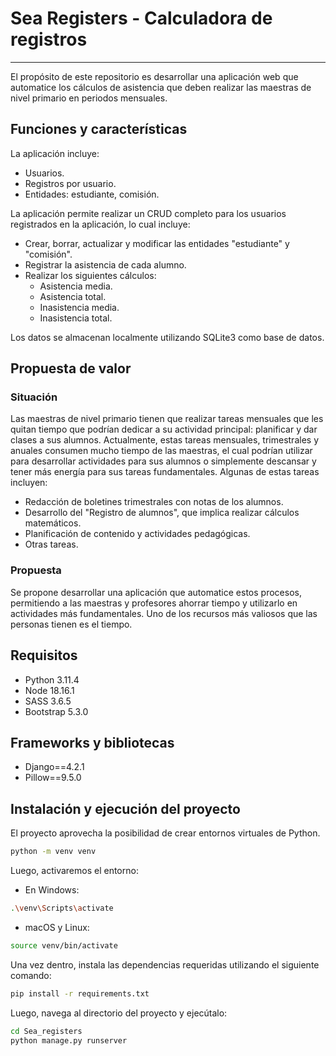 # Sea Registers - Calculadora de registros
---
El propósito de este repositorio es desarrollar una aplicación web que automatice los cálculos de asistencia que deben realizar las maestras de nivel primario en periodos mensuales.

## Funciones y características

La aplicación incluye:

* Usuarios.
* Registros por usuario.
* Entidades: estudiante, comisión.

La aplicación permite realizar un CRUD completo para los usuarios registrados en la aplicación, lo cual incluye:

* Crear, borrar, actualizar y modificar las entidades "estudiante" y "comisión".
* Registrar la asistencia de cada alumno.
* Realizar los siguientes cálculos:
    * Asistencia media.
    * Asistencia total.
    * Inasistencia media.
    * Inasistencia total.

Los datos se almacenan localmente utilizando SQLite3 como base de datos.

## Propuesta de valor

### Situación

Las maestras de nivel primario tienen que realizar tareas mensuales que les quitan tiempo que podrían dedicar a su actividad principal: planificar y dar clases a sus alumnos. Actualmente, estas tareas mensuales, trimestrales y anuales consumen mucho tiempo de las maestras, el cual podrían utilizar para desarrollar actividades para sus alumnos o simplemente descansar y tener más energía para sus tareas fundamentales. Algunas de estas tareas incluyen:

* Redacción de boletines trimestrales con notas de los alumnos.
* Desarrollo del "Registro de alumnos", que implica realizar cálculos matemáticos.
* Planificación de contenido y actividades pedagógicas.
* Otras tareas.

### Propuesta

Se propone desarrollar una aplicación que automatice estos procesos, permitiendo a las maestras y profesores ahorrar tiempo y utilizarlo en actividades más fundamentales. Uno de los recursos más valiosos que las personas tienen es el tiempo.

## Requisitos

* Python 3.11.4
* Node 18.16.1
* SASS 3.6.5
* Bootstrap 5.3.0

## Frameworks y bibliotecas

* Django==4.2.1
* Pillow==9.5.0

## Instalación y ejecución del proyecto

El proyecto aprovecha la posibilidad de crear entornos virtuales de Python.

```bash
python -m venv venv
```

Luego, activaremos el entorno:

* En Windows:

```bash
.\venv\Scripts\activate
```

* macOS y Linux:

```bash
source venv/bin/activate
```

Una vez dentro, instala las dependencias requeridas utilizando el siguiente comando:

```bash
pip install -r requirements.txt
```

Luego, navega al directorio del proyecto y ejecútalo:

```bash
cd Sea_registers
python manage.py runserver
```

